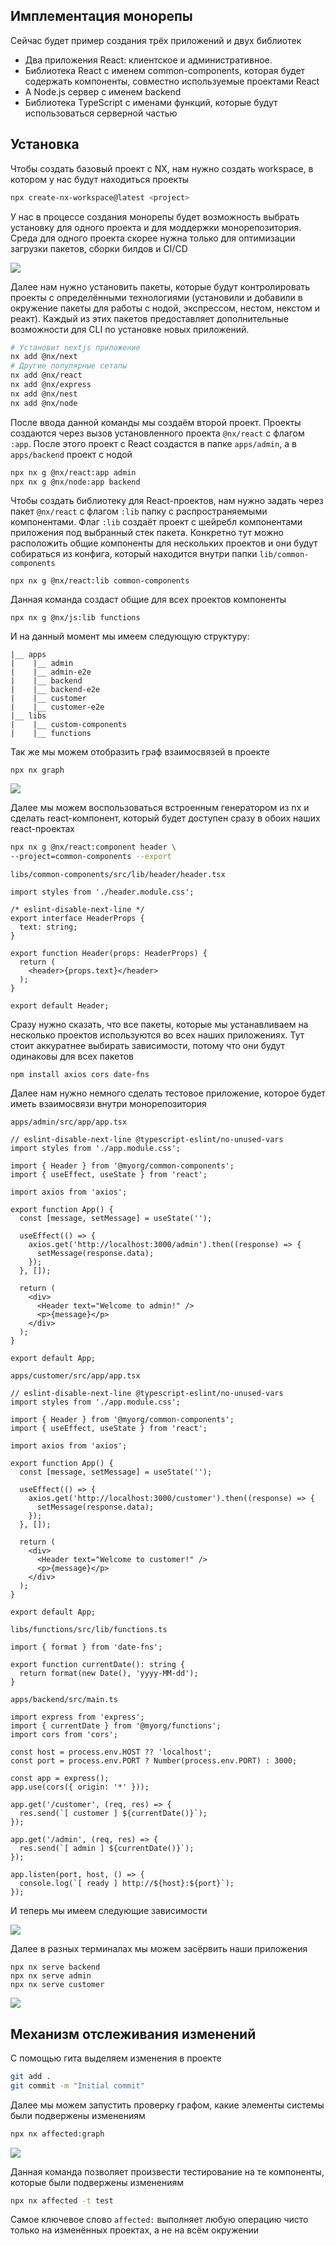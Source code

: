 ## Имплементация монорепы

Сейчас будет пример создания трёх приложений и двух библиотек

- Два приложения React: клиентское и административное.
- Библиотека React с именем common-components, которая будет содержать компоненты, совместно используемые проектами React
- А Node.js сервер с именем backend
- Библиотека TypeScript с именами функций, которые будут использоваться серверной частью

## Установка

Чтобы создать базовый проект с NX, нам нужно создать workspace, в котором у нас будут находиться проекты

```bash
npx create-nx-workspace@latest <project>
```

У нас в процессе создания монорепы будет возможность выбрать установку для одного проекта и для моддержки монорепозитория. Среда для одного проекта скорее нужна только для оптимизации загрузки пакетов, сборки билдов и CI/CD

![](_png/6a41948463f1ca6975de4cb7e8ec5d4b.png)

Далее нам нужно установить пакеты, которые будут контролировать проекты с определёнными технологиями (установили и добавили в окружение пакеты для работы с нодой, экспрессом, нестом, некстом и реакт). Каждый из этих пакетов предоставляет дополнительные возможности для CLI по установке новых приложений.

```bash
# Установит nextjs приложение
nx add @nx/next
# Другие популярные сетапы
nx add @nx/react
nx add @nx/express
nx add @nx/nest
nx add @nx/node
```

После ввода данной команды мы создаём второй проект. Проекты создаются через вызов установленного проекта `@nx/react` с флагом `:app`. После этого проект с React создастся в папке `apps/admin`, а в `apps/backend` проект с нодой

```bash
npx nx g @nx/react:app admin
npx nx g @nx/node:app backend
```

Чтобы создать библиотеку для React-проектов, нам нужно задать через пакет `@nx/react` с флагом `:lib` папку с распространяемыми компонентами. Флаг `:lib` создаёт проект с шейребл компонентами приложения под выбранный стек пакета. Конкретно тут можно расположить общие компоненты для нескольких проектов и они будут собираться из конфига, который находится внутри папки `lib/common-components`

```
npx nx g @nx/react:lib common-components
```

Данная команда создаст общие для всех проектов компоненты

```
npx nx g @nx/js:lib functions
```

И на данный момент мы имеем следующую структуру:

```
|__ apps
|    |__ admin
|    |__ admin-e2e
|    |__ backend
|    |__ backend-e2e
|    |__ customer
|    |__ customer-e2e
|__ libs
|    |__ custom-components
|    |__ functions
```

Так же мы можем отобразить граф взаимосвязей в проекте

```
npx nx graph
```

![](_png/7eb8b7aea7403ffb21f8956ef6d9ef2b.png)

Далее мы можем воспользоваться встроенным генератором из nx и сделать react-компонент, который будет доступен сразу в обоих наших react-проектах

```bash
npx nx g @nx/react:component header \
--project=common-components --export
```

`libs/common-components/src/lib/header/header.tsx`

```TSX
import styles from './header.module.css';

/* eslint-disable-next-line */
export interface HeaderProps {
  text: string;
}

export function Header(props: HeaderProps) {
  return (
    <header>{props.text}</header>
  );
}

export default Header;
```

Сразу нужно сказать, что все пакеты, которые мы устанавливаем на несколько проектов используются во всех наших приложениях. Тут стоит аккуратнее выбирать зависимости, потому что они будут одинаковы для всех пакетов

```
npm install axios cors date-fns
```

Далее нам нужно немного сделать тестовое приложение, которое будет иметь взаимосвязи внутри монорепозитория

`apps/admin/src/app/app.tsx`

```TSX
// eslint-disable-next-line @typescript-eslint/no-unused-vars
import styles from './app.module.css';

import { Header } from '@myorg/common-components';
import { useEffect, useState } from 'react';

import axios from 'axios';

export function App() {
  const [message, setMessage] = useState('');

  useEffect(() => {
    axios.get('http://localhost:3000/admin').then((response) => {
      setMessage(response.data);
    });
  }, []);

  return (
    <div>
      <Header text="Welcome to admin!" />
      <p>{message}</p>
    </div>
  );
}

export default App;
```

`apps/customer/src/app/app.tsx`

```TSX
// eslint-disable-next-line @typescript-eslint/no-unused-vars
import styles from './app.module.css';

import { Header } from '@myorg/common-components';
import { useEffect, useState } from 'react';

import axios from 'axios';

export function App() {
  const [message, setMessage] = useState('');

  useEffect(() => {
    axios.get('http://localhost:3000/customer').then((response) => {
      setMessage(response.data);
    });
  }, []);

  return (
    <div>
      <Header text="Welcome to customer!" />
      <p>{message}</p>
    </div>
  );
}

export default App;
```

`libs/functions/src/lib/functions.ts`

```TS
import { format } from 'date-fns';

export function currentDate(): string {
  return format(new Date(), 'yyyy-MM-dd');
}
```

`apps/backend/src/main.ts`

```TS
import express from 'express';
import { currentDate } from '@myorg/functions';
import cors from 'cors';

const host = process.env.HOST ?? 'localhost';
const port = process.env.PORT ? Number(process.env.PORT) : 3000;

const app = express();
app.use(cors({ origin: '*' }));

app.get('/customer', (req, res) => {
  res.send(`[ customer ] ${currentDate()}`);
});

app.get('/admin', (req, res) => {
  res.send(`[ admin ] ${currentDate()}`);
});

app.listen(port, host, () => {
  console.log(`[ ready ] http://${host}:${port}`);
});
```

И теперь мы имеем следующие зависимости

![](_png/ef96f8f2e8c5ded014a99f4680d2ce3d.png)

Далее в разных терминалах мы можем засёрвить наши приложения

```
npx nx serve backend
npx nx serve admin
npx nx serve customer
```

![](_png/98dc3d9a146362921cbc122a644e8d5a.png)

## Механизм отслеживания изменений

С помощью гита выделяем изменения в проекте

```bash
git add .
git commit -m "Initial commit"
```

Далее мы можем запустить проверку графом, какие элементы системы были подвержены изменениям

```bash
npx nx affected:graph
```

![](_png/0dfae447c6d2111be60a7c51316a8ae1.png)

Данная команда позволяет произвести тестирование на те компоненты, которые были подвержены изменениям

```bash
npx nx affected -t test
```

Самое ключевое слово `affected:` выполняет любую операцию чисто только на изменённых проектах, а не на всём окружении
